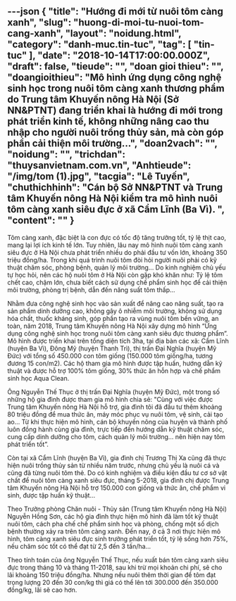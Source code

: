 ---json
{
    "title": "Hướng đi mới từ nuôi tôm càng xanh",
    "slug": "huong-di-moi-tu-nuoi-tom-cang-xanh",
    "layout": "noidung.html",
    "category": "danh-muc.tin-tuc",
    "tag": [
        "tin-tuc"
    ],
    "date": "2018-10-14T17:00:00.000Z",
    "draft": false,
    "tieude": "",
    "doan gioi thieu": "",
    "doangioithieu": "Mô hình ứng dụng công nghệ sinh học trong nuôi tôm càng xanh thương phẩm do Trung tâm Khuyến nông Hà Nội (Sở NN&PTNT) đang triển khai là hướng đi mới trong phát triển kinh tế, không những nâng cao thu nhập cho người nuôi trồng thủy sản, mà còn góp phần cải thiện môi trường...",
    "doan2vach": "",
    "noidung": "",
    "trichdan": "thuysanvietnam.com.vn",
    "Anhtieude": "/img/tom (1).jpg",
    "tacgia": "Lê Tuyến",
    "chuthichhinh": "Cán bộ Sở NN&PTNT và Trung tâm Khuyến nông Hà Nội kiểm tra mô hình nuôi tôm càng xanh siêu đực ở xã Cẩm Lĩnh (Ba Vì). ",
    "__content__": ""
}
---
<p>T&ocirc;m c&agrave;ng xanh, đặc biệt l&agrave; con đực c&oacute; tốc độ tăng trưởng tốt, tỷ lệ thịt cao, mang lại lợi &iacute;ch kinh tế lớn. Tuy nhi&ecirc;n, l&acirc;u nay m&ocirc; h&igrave;nh nu&ocirc;i t&ocirc;m c&agrave;ng xanh si&ecirc;u đực ở H&agrave; Nội chưa ph&aacute;t triển nhiều do phải đầu tư vốn lớn, khoảng 350 triệu đồng/ha. Trong khi qu&aacute; tr&igrave;nh nu&ocirc;i t&ocirc;m đ&ograve;i hỏi người nu&ocirc;i phải c&oacute; kỹ thuật chăm s&oacute;c, ph&ograve;ng bệnh, quản l&yacute; m&ocirc;i trường... Do kinh nghiệm chủ yếu tự học hỏi, n&ecirc;n c&aacute;c hộ nu&ocirc;i t&ocirc;m ở H&agrave; Nội c&ograve;n gặp kh&oacute; khăn như: Tỷ lệ t&ocirc;m chết cao, chậm lớn, chưa biết c&aacute;ch sử dụng chế phẩm sinh học để cải thiện m&ocirc;i trường, ph&ograve;ng trị bệnh, dẫn đến năng suất t&ocirc;m thấp...</p>

<p>Nhằm đưa c&ocirc;ng nghệ sinh học v&agrave;o sản xuất để n&acirc;ng cao năng suất, tạo ra sản phẩm dinh dưỡng cao, kh&ocirc;ng g&acirc;y &ocirc; nhiễm m&ocirc;i trường, kh&ocirc;ng sử dụng h&oacute;a chất, thuốc kh&aacute;ng sinh, g&oacute;p phần tạo ra v&ugrave;ng nu&ocirc;i t&ocirc;m bền vững, an to&agrave;n, năm 2018, Trung t&acirc;m Khuyến n&ocirc;ng H&agrave; Nội x&acirc;y dựng m&ocirc; h&igrave;nh &ldquo;Ứng dụng c&ocirc;ng nghệ sinh học trong nu&ocirc;i t&ocirc;m c&agrave;ng xanh si&ecirc;u đực thương phẩm&rdquo;. M&ocirc; h&igrave;nh được triển khai tr&ecirc;n tổng diện t&iacute;ch 3ha, tại địa b&agrave;n c&aacute;c x&atilde;: Cẩm Lĩnh (huyện Ba V&igrave;), Đ&ocirc;ng Mỹ (huyện Thanh Tr&igrave;), thị trấn Đại Nghĩa (huyện Mỹ Đức) với tổng số 450.000 con t&ocirc;m giống (150.000 t&ocirc;m giống/ha, tương đương 15 con/m2). C&aacute;c hộ tham gia m&ocirc; h&igrave;nh được tập huấn, hướng dẫn kỹ thuật v&agrave; được hỗ trợ 100% t&ocirc;m giống, 30% thức ăn hỗn hợp v&agrave; chế phẩm sinh học Aqua Clean.</p>

<p>&Ocirc;ng Nguyễn Thế Thục ở thị trấn Đại Nghĩa (huyện Mỹ Đức), một trong số những hộ gia đ&igrave;nh được tham gia m&ocirc; h&igrave;nh chia sẻ: &quot;C&ugrave;ng với việc được Trung t&acirc;m Khuyến n&ocirc;ng H&agrave; Nội hỗ trợ, gia đ&igrave;nh t&ocirc;i đ&atilde; đầu tư th&ecirc;m khoảng 80 triệu đồng để mua thức ăn, m&aacute;y m&oacute;c phục vụ nu&ocirc;i t&ocirc;m, vệ sinh, cải tạo ao&hellip; Từ khi thực hiện m&ocirc; h&igrave;nh, c&aacute;n bộ khuyến n&ocirc;ng của huyện v&agrave; th&agrave;nh phố lu&ocirc;n đồng h&agrave;nh c&ugrave;ng gia đ&igrave;nh, trực tiếp đến hướng dẫn kỹ thuật chăm s&oacute;c, cung cấp dinh dưỡng cho t&ocirc;m, c&aacute;ch quản l&yacute; m&ocirc;i trường&hellip; n&ecirc;n hiện nay t&ocirc;m ph&aacute;t triển tốt&rdquo;.</p>

<p>C&ograve;n tại x&atilde; Cẩm Lĩnh (huyện Ba V&igrave;), gia đ&igrave;nh chị Trương Thị Xa cũng đ&atilde; thực hiện nu&ocirc;i trồng thủy sản từ nhiều năm trước, nhưng chủ yếu l&agrave; nu&ocirc;i c&aacute; v&agrave; cũng đ&atilde; từng nu&ocirc;i t&ocirc;m thẻ. Do c&oacute; kinh nghiệm v&agrave; điều kiện đầu tư cơ sở vật chất để nu&ocirc;i t&ocirc;m c&agrave;ng xanh si&ecirc;u đực, th&aacute;ng 5-2018, gia đ&igrave;nh chị được Trung t&acirc;m Khuyến n&ocirc;ng H&agrave; Nội hỗ trợ 150.000 con giống v&agrave; thức ăn, chế phẩm vi sinh, được tập huấn kỹ thuật...</p>

<p>Theo Trưởng ph&ograve;ng Chăn nu&ocirc;i - Thủy sản (Trung t&acirc;m Khuyến n&ocirc;ng H&agrave; Nội) Nguyễn Hồng Sơn, c&aacute;c hộ gia đ&igrave;nh thực hiện m&ocirc; h&igrave;nh đ&atilde; l&agrave;m tốt kỹ thuật nu&ocirc;i t&ocirc;m, c&aacute;ch pha chế chế phẩm sinh học v&agrave; ph&ograve;ng, chống một số dịch bệnh thường xảy ra tr&ecirc;n t&ocirc;m c&agrave;ng xanh. Đến nay, ở cả 3 nơi thực hiện m&ocirc; h&igrave;nh, t&ocirc;m c&agrave;ng xanh si&ecirc;u đực sinh trưởng ph&aacute;t triển tốt, tỷ lệ sống hơn 75%, nếu chăm s&oacute;c tốt c&oacute; thể đạt từ 2,5 đến 3 tấn/ha&hellip;</p>

<p>Theo t&iacute;nh to&aacute;n của &ocirc;ng Nguyễn Thế Thục, nếu xuất b&aacute;n t&ocirc;m c&agrave;ng xanh si&ecirc;u đực trong th&aacute;ng 10 v&agrave; th&aacute;ng 11-2018, sau khi trừ mọi khoản chi ph&iacute;, sẽ cho l&atilde;i khoảng 150 triệu đồng/ha. Nhưng nếu nu&ocirc;i th&ecirc;m thời gian để t&ocirc;m đạt trọng lượng 20 đến 30 con/kg th&igrave; gi&aacute; c&oacute; thể l&ecirc;n tới 300.000 đến 350.000 đồng/kg, l&atilde;i sẽ cao hơn.</p>
